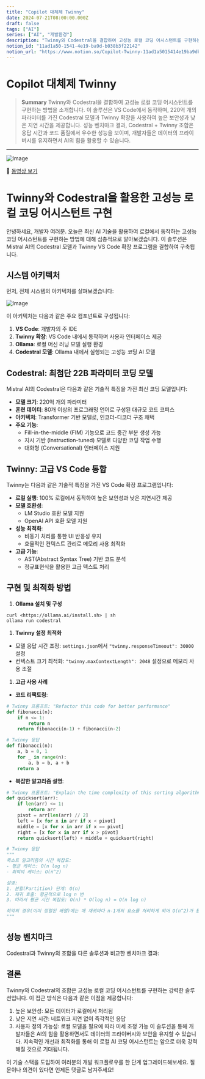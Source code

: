 ```yaml
---
title: "Copilot 대체제 Twinny"
date: 2024-07-21T08:00:00.000Z
draft: false
tags: ["AI"]
series: ["AI", "개발환경"]
description: "Twinny와 Codestral을 결합하여 고성능 로컬 코딩 어시스턴트를 구현하는 방법을 소개합니다. 이 솔루션은 VS Code에서 동작하며, 220억 개의 파라미터를 가진 Codestral 모델과 Twinny 확장을 사용하여 높은 보안성과 낮은 지연 시간을 제공합니다. 성능 벤치마크 결과, Codestral + Twinny 조합은 응답 시간과 코드 품질에서 우수한 성능을 보이며, 개발자들은 데이터의 프라이버시를 유지하면서 AI의 힘을 활용할 수 있습니다."
notion_id: "11ad1a50-1541-4e19-ba9d-b038b3f22142"
notion_url: "https://www.notion.so/Copilot-Twinny-11ad1a5015414e19ba9db038b3f22142"
---
```


# Copilot 대체제 Twinny

> **Summary**
> Twinny와 Codestral을 결합하여 고성능 로컬 코딩 어시스턴트를 구현하는 방법을 소개합니다. 이 솔루션은 VS Code에서 동작하며, 220억 개의 파라미터를 가진 Codestral 모델과 Twinny 확장을 사용하여 높은 보안성과 낮은 지연 시간을 제공합니다. 성능 벤치마크 결과, Codestral + Twinny 조합은 응답 시간과 코드 품질에서 우수한 성능을 보이며, 개발자들은 데이터의 프라이버시를 유지하면서 AI의 힘을 활용할 수 있습니다.

---

![Image](https://prod-files-secure.s3.us-west-2.amazonaws.com/09ccd4d5-876c-4bba-bbdf-cc77a0a11257/f25083ae-cf65-4618-abbd-b6cfb79278a1/Untitled.png?X-Amz-Algorithm=AWS4-HMAC-SHA256&X-Amz-Content-Sha256=UNSIGNED-PAYLOAD&X-Amz-Credential=ASIAZI2LB46653RAMYWG%2F20250724%2Fus-west-2%2Fs3%2Faws4_request&X-Amz-Date=20250724T101744Z&X-Amz-Expires=3600&X-Amz-Security-Token=IQoJb3JpZ2luX2VjEAIaCXVzLXdlc3QtMiJGMEQCIDTm7mDhL7Eeheqmlys%2BSZzrZZbjhqM3eQyi%2FKlMtQX8AiBAjqd4xFVWYfyg3SR90o1ryOAyBVF7ptjf2DEauoON0Sr%2FAwgqEAAaDDYzNzQyMzE4MzgwNSIM8ItsqnMJyg4rwhj7KtwDPPFiHNsS3HsCdp4DXl5Suu%2B0MIRw4UUvV9em3DpfnY6HOpHCntjuOfopUDSdBY0j%2BW%2Fz6XUSe0GnevNwu2ipMzzCDR3eS08ckmLAjfxXqjnWhMbJrvXLpUsHH311a%2BFyh1QfFP2cNRPmQj29kv6%2BzQs6W8XYZuLCUkGss%2B9O2sx1OtTUo0WKE1CS6dFYpAqbOCoqYK5%2FEMosiftOG3bSSedY%2FgzNAYi2x1OWJSvSkhorvjbpOjVbEbU49pBFw4RGDgwloOoEj8fTXUYYQwvEytElHBejXRH8QXzniNFth6UlfwfmQ3mV%2FLhthJJQ3rcGtQQKRU8jEWYdYVrrU%2BQDwZCDkuMFDhbwwE4oNDfka9Y%2BvM565d6X7t4A0X1WoM5yYSwMYod66YmTTdqllQwFDJXv%2BUGADzqRdy9W6%2B83zYZjK%2FmVqjj%2FuWt%2Fy8UlD%2F2q%2FHR76MKjYgvRO0ZxG%2F7ntTDZJe6R54VMweZBazSCjTlHzTjvNk09E1Fhr%2FE82eKmyoub4kbTzi3py3V1HXwEaMyiBeoQ%2F%2B%2FKzbVAcf9TKRBYiM1F4kp12nsCZk3ogCnHrUDy404Gzz0zLtiPT2GvxxmrKHGbUO2PbP6IkYk1f6CwXlvt0tiS1M%2F%2FGrMwkvaHxAY6pgEw82iXG3d%2F6YQqGMPbgA39wYqtWgR4PafY4zwQI8a3peVGaQzkv4NqGDZDRSEvn%2BHp%2BKMGEoX2QUPRQUtnxACXisVVSNtnHuMxl3Hv6mvatKMPKEsMSsg6tWPUQrSnwMPDN6tTXc7DtKblr2K9EEHwT7hIlmdqooOtJLHzuGstmo%2F3P8PH6%2FAlAdUYtpQ5SOTVSfZwSfCouXEw5qzduGeoFMhj1yQs&X-Amz-Signature=3b83e92a0a679936acab6b6c2f67db5cbd12db335af67e0ebbfa3ff636158729&X-Amz-SignedHeaders=host&x-amz-checksum-mode=ENABLED&x-id=GetObject)

🎥 [동영상 보기](https://www.youtube.com/watch?v=2Nj1W3CP9mM)

# Twinny와 Codestral을 활용한 고성능 로컬 코딩 어시스턴트 구현

안녕하세요, 개발자 여러분. 오늘은 최신 AI 기술을 활용하여 로컬에서 동작하는 고성능 코딩 어시스턴트를 구현하는 방법에 대해 심층적으로 알아보겠습니다. 이 솔루션은 Mistral AI의 Codestral 모델과 Twinny VS Code 확장 프로그램을 결합하여 구축됩니다.

## 시스템 아키텍처

먼저, 전체 시스템의 아키텍처를 살펴보겠습니다:

![Image](twinny-codestral-architecture.svg)

이 아키텍처는 다음과 같은 주요 컴포넌트로 구성됩니다:

1. **VS Code**: 개발자의 주 IDE
1. **Twinny 확장**: VS Code 내에서 동작하며 사용자 인터페이스 제공
1. **Ollama**: 로컬 머신 러닝 모델 실행 환경
1. **Codestral 모델**: Ollama 내에서 실행되는 고성능 코딩 AI 모델
## Codestral: 최첨단 22B 파라미터 코딩 모델

Mistral AI의 Codestral은 다음과 같은 기술적 특징을 가진 최신 코딩 모델입니다:

- **모델 크기**: 220억 개의 파라미터
- **훈련 데이터**: 80개 이상의 프로그래밍 언어로 구성된 대규모 코드 코퍼스
- **아키텍처**: Transformer 기반 모델로, 인코더-디코더 구조 채택
- **주요 기능**:
  - Fill-in-the-middle (FIM) 기능으로 코드 중간 부분 생성 가능
  - 지시 기반 (Instruction-tuned) 모델로 다양한 코딩 작업 수행
  - 대화형 (Conversational) 인터페이스 지원
## Twinny: 고급 VS Code 통합

Twinny는 다음과 같은 기술적 특징을 가진 VS Code 확장 프로그램입니다:

- **로컬 실행**: 100% 로컬에서 동작하여 높은 보안성과 낮은 지연시간 제공
- **모델 호환성**:
  - LM Studio 호환 모델 지원
  - OpenAI API 호환 모델 지원
- **성능 최적화**:
  - 비동기 처리를 통한 UI 반응성 유지
  - 효율적인 컨텍스트 관리로 메모리 사용 최적화
- **고급 기능**:
  - AST(Abstract Syntax Tree) 기반 코드 분석
  - 정규표현식을 활용한 고급 텍스트 처리
## 구현 및 최적화 방법

1. **Ollama 설치 및 구성**
```shell
curl <https://ollama.ai/install.sh> | sh
ollama run codestral

```

1. **Twinny 설정 최적화**
  - 모델 응답 시간 조정: `settings.json`에서 `"twinny.responseTimeout": 30000` 설정
  - 컨텍스트 크기 최적화: `"twinny.maxContextLength": 2048` 설정으로 메모리 사용 조절
1. **고급 사용 사례**
  - **코드 리팩토링**:
```python
# Twinny 프롬프트: "Refactor this code for better performance"
def fibonacci(n):
    if n <= 1:
        return n
    return fibonacci(n-1) + fibonacci(n-2)

# Twinny 응답
def fibonacci(n):
    a, b = 0, 1
    for _ in range(n):
        a, b = b, a + b
    return a

```

  - **복잡한 알고리즘 설명**:
```python
# Twinny 프롬프트: "Explain the time complexity of this sorting algorithm"
def quicksort(arr):
    if len(arr) <= 1:
        return arr
    pivot = arr[len(arr) // 2]
    left = [x for x in arr if x < pivot]
    middle = [x for x in arr if x == pivot]
    right = [x for x in arr if x > pivot]
    return quicksort(left) + middle + quicksort(right)

# Twinny 응답
"""
퀵소트 알고리즘의 시간 복잡도:
- 평균 케이스: O(n log n)
- 최악의 케이스: O(n^2)

설명:
1. 분할(Partition) 단계: O(n)
2. 재귀 호출: 평균적으로 log n 번
3. 따라서 평균 시간 복잡도: O(n) * O(log n) = O(n log n)

최악의 경우(이미 정렬된 배열)에는 매 재귀마다 n-1개의 요소를 처리하게 되어 O(n^2)가 됩니다.
"""

```

## 성능 벤치마크

Codestral과 Twinny의 조합을 다른 솔루션과 비교한 벤치마크 결과:

## 결론

Twinny와 Codestral의 조합은 고성능 로컬 코딩 어시스턴트를 구현하는 강력한 솔루션입니다. 이 접근 방식은 다음과 같은 이점을 제공합니다:

1. 높은 보안성: 모든 데이터가 로컬에서 처리됨
1. 낮은 지연 시간: 네트워크 지연 없이 즉각적인 응답
1. 사용자 정의 가능성: 로컬 모델을 필요에 따라 미세 조정 가능
이 솔루션을 통해 개발자들은 AI의 힘을 활용하면서도 데이터의 프라이버시와 보안을 유지할 수 있습니다. 지속적인 개선과 최적화를 통해 이 로컬 AI 코딩 어시스턴트는 앞으로 더욱 강력해질 것으로 기대됩니다.

이 기술 스택을 도입하여 여러분의 개발 워크플로우를 한 단계 업그레이드해보세요. 질문이나 의견이 있다면 언제든 댓글로 남겨주세요!

